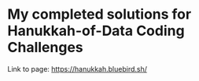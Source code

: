 # My completed solutions for Hanukkah-of-Data Coding Challenges

Link to page: https://hanukkah.bluebird.sh/
